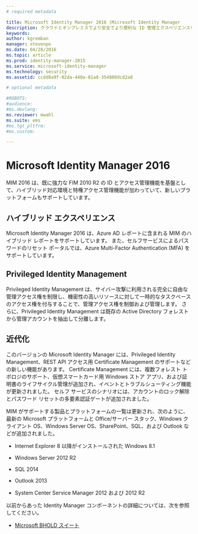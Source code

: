 ```yaml
---
# required metadata

title: Microsoft Identity Manager 2016 |Microsoft Identity Manager
description: クラウドとオンプレミスでより安全でより便利な ID 管理エクスペリエンスを作成する MIM 2016 のしくみを理解します。
keywords:
author: kgremban
manager: stevenpo
ms.date: 04/28/2016
ms.topic: article
ms.prod: identity-manager-2015
ms.service: microsoft-identity-manager
ms.technology: security
ms.assetid: ccdd8a9f-02da-440a-81a8-354800dcd2a8

# optional metadata

#ROBOTS:
#audience:
#ms.devlang:
ms.reviewer: mwahl
ms.suite: ems
#ms.tgt_pltfrm:
#ms.custom:

---
```


# Microsoft Identity Manager 2016
MIM 2016 は、既に強力な FIM 2010 R2 の ID とアクセス管理機能を基盤として、ハイブリッド対応環境と特権アクセス管理機能が加わっていて、新しいプラットフォームもサポートしています。

## ハイブリッド エクスペリエンス
Microsoft Identity Manager 2016 は、Azure AD レポートに含まれる MIM のハイブリッド レポートをサポートしています。 また、セルフサービスによるパスワードのリセット ポータルでは、Azure Multi-Factor Authentication (MFA) をサポートしています。

## Privileged Identity Management
Privileged Identity Management は、サイバー攻撃に利用される完全に自由な管理アクセス権を制限し、機密性の高いリソースに対して一時的なタスクベースのアクセス権を付与することで、管理アクセス権を制御および管理します。 さらに、Privileged Identity Management は既存の Active Directory フォレストから管理アカウントを抽出して分離します。

## 近代化
このバージョンの Microsoft Identity Manager には、Privileged Identity Management、REST API アクセス用 Certificate Management のサポートなどの新しい機能があります。 Certificate Management には、複数フォレスト トポロジのサポート、仮想スマートカード用 Windows ストア アプリ、および証明書のライフサイクル管理が追加され、イベントとトラブルシューティング機能が更新されました。 セルフ サービスのシナリオには、アカウントのロック解除とパスワード リセットの多要素認証ゲートが追加されました。

MIM がサポートする製品とプラットフォームの一覧は更新され、次のように、最新の Microsoft プラットフォームと Office/サーバー スタック、Windows クライアント OS、Windows Server OS、SharePoint、SQL、および Outlook などが追加されました。

-   Internet Explorer 8 以降がインストールされた Windows 8.1

-   Windows Server 2012 R2

-   SQL 2014

-   Outlook 2013

-   System Center Service Manager 2012 および 2012 R2

以前からあった Identity Manager コンポーネントの詳細については、次を参照してください。

-   [Microsoft BHOLD スイート](https://technet.microsoft.com/en-us/library/jj134096.aspx)


<!--HONumber=Apr16_HO2-->


